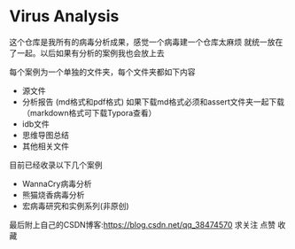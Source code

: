 # Virus Analysis

这个仓库是我所有的病毒分析成果，感觉一个病毒建一个仓库太麻烦 就统一放在了一起。以后如果有分析的案例我也会放上去

每个案例为一个单独的文件夹，每个文件夹都如下内容

- 源文件
- 分析报告 (md格式和pdf格式) 如果下载md格式必须和assert文件夹一起下载（markdown格式可下载Typora查看）
- idb文件
- 思维导图总结
- 其他相关文件

目前已经收录以下几个案例

- WannaCry病毒分析
- 熊猫烧香病毒分析
- 宏病毒研究和实例系列(非原创)

最后附上自己的CSDN博客:https://blog.csdn.net/qq_38474570 求关注 点赞 收藏
